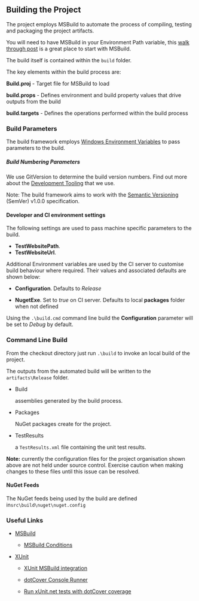 ## Building the Project

The project employs MSBuild to automate the process of compiling, testing and packaging the
project artifacts.

You will need to have MSBuild in your Environment Path variable, this [walk through post](https://msdn.microsoft.com/en-us/library/dd393573.aspx) is a great place to start with MSBuild. 

The build itself is contained within the `build` folder.

The key elements within the build process are:

**Build.proj** -  Target file for MSBuild to load

**build.props** - Defines environment and build property values that drive outputs from the build

**build.targets** - Defines the operations performed within the build process


### Build Parameters

The build framework employs [Windows Environment Variables](http://ss64.com/nt/syntax-variables.html) to pass parameters to the build.

##### Build Numbering Parameters

We use GitVersion to determine the build version numbers. Find out more about the [Development Tooling](../doc/Development-Tooling.md) that we use.

Note: The build framework aims to work with the [Semantic Versioning](http://semver.org/spec/v1.0.0.html)  (SemVer) v1.0.0 specification.


#### Developer and CI environment settings

The following settings are used to pass machine specific parameters to the build. 

* **TestWebsitePath**. 
* **TestWebsiteUrl**. 

Additional Environment variables are used by the CI server to customise build behaviour where required. Their values and associated defaults are shown below:

* **Configuration**. Defaults to *Release*

* **NugetExe**. Set to *true* on CI server. Defaults to local **packages** folder when not defined

Using the `.\build.cmd` command line build the **Configuration** parameter will be set to *Debug* by default.


### Command Line Build

From the checkout directory just run `.\build`  to invoke an local build of the project.

The outputs from the automated build will be written to the `artifacts\Release` folder.

*   Build

    assemblies generated by the build process.

*   Packages

    NuGet packages create for the project.

*   TestResults

    a `TestResults.xml` file containing the unit test results.



**Note:** currently the configuration files for the project organisation shown above are not held under source control. Exercise caution when making changes to these files until this issue can be resolved.

#### NuGet Feeds

The NuGet feeds being used by the build are defined in`src\build\nuget\nuget.config`


### Useful Links

*   [MSBuild](https://msdn.microsoft.com/en-us/library/dd393574.aspx)

    *   [MSBuild Conditions](https://msdn.microsoft.com/en-gb/library/7szfhaft.aspx)

*   [XUnit](https://xunit.github.io/)

    *   [XUnit MSBuild integration](https://xunit.github.io/docs/running-tests-in-msbuild.html)

    *   [dotCover Console Runner](https://www.jetbrains.com/help/dotcover/10.0/dotCover__Console_Runner_Commands.html#cover)

    *   [Run xUnit.net tests with dotCover coverage](http://www.wwwlicious.com/2015/09/25/teamcity-dotcover-xunit-at-last/)
